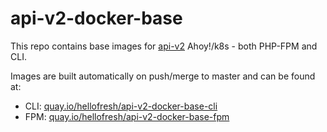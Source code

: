 # api-v2-docker-base

This repo contains base images for [api-v2](https://github.com/hellofresh/api-v2) Ahoy!/k8s - both PHP-FPM and CLI.

Images are built automatically on push/merge to master and can be found at:

* CLI: [quay.io/hellofresh/api-v2-docker-base-cli](https://quay.io/repository/hellofresh/api-v2-docker-base-cli)
* FPM: [quay.io/hellofresh/api-v2-docker-base-fpm](https://quay.io/repository/hellofresh/api-v2-docker-base-fpm)
